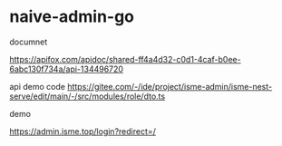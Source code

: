 # naive-admin-go

documnet 

https://apifox.com/apidoc/shared-ff4a4d32-c0d1-4caf-b0ee-6abc130f734a/api-134496720

api demo code
https://gitee.com/-/ide/project/isme-admin/isme-nest-serve/edit/main/-/src/modules/role/dto.ts


demo

https://admin.isme.top/login?redirect=/